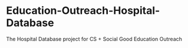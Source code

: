 # Education-Outreach-Hospital-Database
The Hospital Database project for CS + Social Good Education Outreach 
